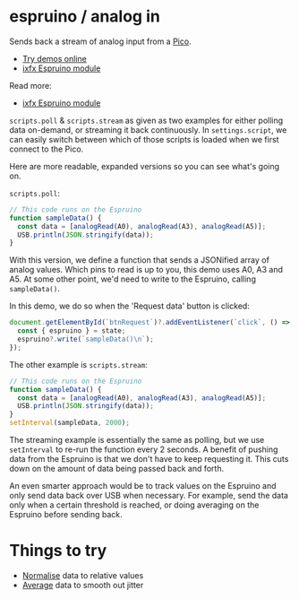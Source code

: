 # espruino / analog in

Sends back a stream of analog input from a 
[Pico](http://www.espruino.com/Pico).

- [Try demos online](https://clinth.github.io/ixfx-demos/io/)
- [ixfx Espruino module](https://clinth.github.io/ixfx/modules/Io.Espruino.html)

Read more:

- [ixfx Espruino module](https://clinth.github.io/ixfx/modules/Io.Espruino.html)


`scripts.poll` & `scripts.stream` as given as two examples for either polling
data on-demand, or streaming it back continuously. In `settings.script`, we can easily switch between which of those scripts is loaded when we first connect to the Pico.

Here are more readable, expanded versions so you can see what's going on.

`scripts.poll`:

```js
// This code runs on the Espruino
function sampleData() {
  const data = [analogRead(A0), analogRead(A3), analogRead(A5)];
  USB.println(JSON.stringify(data));
}
```

With this version, we define a function that sends a JSONified array of analog values. Which pins to read is up to you, this demo uses A0, A3 and A5. At some other point, we'd need to write to the Espruino, calling `sampleData()`.

In this demo, we do so when the 'Request data' button is clicked:

```js
document.getElementById(`btnRequest`)?.addEventListener(`click`, () => {
  const { espruino } = state;
  espruino?.write(`sampleData()\n`);
});
```

The other example is `scripts.stream`:

```js
// This code runs on the Espruino
function sampleData() {
  const data = [analogRead(A0), analogRead(A3), analogRead(A5)];
  USB.println(JSON.stringify(data));
}
setInterval(sampleData, 2000);
```

The streaming example is essentially the same as polling, but we use `setInterval` to re-run the function every 2 seconds. A benefit of pushing data from the Espruino is that we don't have to keep requesting it. This cuts down on the amount of data being passed back and forth.

An even smarter approach would be to track values on the Espruino and only send data back over USB when necessary. For example, send the data only when a certain threshold is reached, or doing averaging on the Espruino before sending back.

# Things to try

- [Normalise](https://clinth.github.io/ixfx-docs/data/normalising/) data to
  relative values
- [Average](https://clinth.github.io/ixfx-docs/data/averaging/) data to smooth
  out jitter

